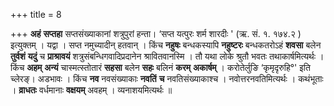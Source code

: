 +++
title = 8

+++
**अहं** **सप्तहा** सप्तसंख्याकानां शत्रुपुरां हन्ता। ‘सप्त यत्पुरः शर्म शारदीः ' (ऋ. सं. १. १७४.२ ) इत्युक्तम् । यद्वा । सप्त नमुच्यादीन् हतवान् । किंच **नहुषः** बन्धकस्यापि **नहुष्टरः** बन्धकतरोऽहं **शवसा** बलेन **तुर्वशं** **यदुं** च **प्राश्रावयं** शत्रुसंबन्धिगवादिप्रदानेन श्रावितवानस्मि । तौ यथा लोके श्रुतौ भवतः तथाकार्षमित्यर्थः । किंच **अहम्** **अन्यं** चास्मत्स्तोतारं **सहसा** बलेन **सहः** बलिनं **करम्** **अकार्षम्** । करोतेर्लुङि ‘कृमृदृरुहि°' इति च्लेरङ्। अडभावः । किंच **नव** नवसंख्याकाः **नवतिं** **च** नवतिसंख्याकाश्च । नवोत्तरनवतिमित्यर्थः । कथंभूताः । **व्राधतः** वर्धमानाः **वक्षयम्** अवहम् । व्यनाशयमित्यर्थः ॥